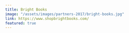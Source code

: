 ```yaml
---
title: Bright Books
image: "/assets/images/partners-2017/bright-books.jpg"
link: https://www.shopbrightbooks.com/
featured: true
---
```


